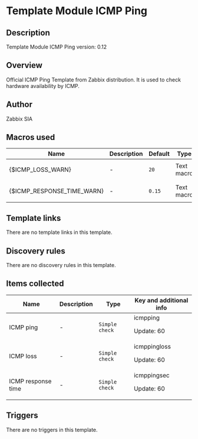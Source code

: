 # Template Module ICMP Ping

## Description

Template Module ICMP Ping version: 0.12

## Overview

Official ICMP Ping Template from Zabbix distribution. It is used to check hardware availability by ICMP.

## Author

Zabbix SIA

## Macros used

|Name|Description|Default|Type|
|----|-----------|-------|----|
|{$ICMP_LOSS_WARN}|<p>-</p>|`20`|Text macro|
|{$ICMP_RESPONSE_TIME_WARN}|<p>-</p>|`0.15`|Text macro|
## Template links

There are no template links in this template.

## Discovery rules

There are no discovery rules in this template.

## Items collected

|Name|Description|Type|Key and additional info|
|----|-----------|----|----|
|ICMP ping|<p>-</p>|`Simple check`|icmpping<p>Update: 60</p>|
|ICMP loss|<p>-</p>|`Simple check`|icmppingloss<p>Update: 60</p>|
|ICMP response time|<p>-</p>|`Simple check`|icmppingsec<p>Update: 60</p>|
## Triggers

There are no triggers in this template.

